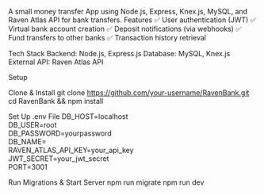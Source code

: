 
A small money transfer App using Node.js, Express, Knex.js, MySQL, and Raven Atlas API for bank transfers.
Features
✅ User authentication (JWT)
✅ Virtual bank account creation
✅ Deposit notifications (via webhooks)
✅ Fund transfers to other banks
✅ Transaction history retrieval

Tech Stack
Backend: Node.js, Express.js
Database: MySQL, Knex.js
External API: Raven Atlas API

Setup

Clone & Install
git clone https://github.com/your-username/RavenBank.git
cd RavenBank && npm install


Set Up .env File
DB_HOST=localhost  
DB_USER=root  
DB_PASSWORD=yourpassword  
DB_NAME=  
RAVEN_ATLAS_API_KEY=your_api_key  
JWT_SECRET=your_jwt_secret  
PORT=3001  

Run Migrations & Start Server
npm run migrate
npm run dev

